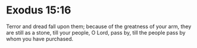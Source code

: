 # Exodus 15:16

Terror and dread fall upon them; because of the greatness of your arm, they are still as a stone, till your people, O Lord, pass by, till the people pass by whom you have purchased.
